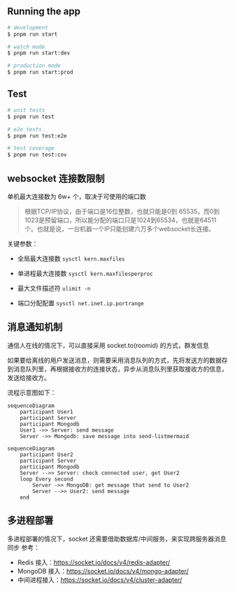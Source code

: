 ## Running the app

```bash
# development
$ pnpm run start

# watch mode
$ pnpm run start:dev

# production mode
$ pnpm run start:prod
```

## Test

```bash
# unit tests
$ pnpm run test

# e2e tests
$ pnpm run test:e2e

# test coverage
$ pnpm run test:cov
```

## websocket 连接数限制

单机最大连接数为 6w+ 个，取决于可使用的端口数

> 根据TCP/IP协议，由于端口是16位整数，也就只能是0到 65535，而0到1023是预留端口，所以能分配的端口只是1024到65534，也就是64511个。也就是说，一台机器一个IP只能创建六万多个websocket长连接。

关键参数：

- 全局最大连接数 `sysctl kern.maxfiles`

- 单进程最大连接数 `sysctl kern.maxfilesperproc`

- 最大文件描述符 `ulimit -n`

- 端口分配配置 `sysctl net.inet.ip.portrange`

## 消息通知机制
通信人在线的情况下，可以直接采用 socket.to(roomid) 的方式，群发信息

如果要给离线的用户发送消息，则需要采用消息队列的方式，先将发送方的数据存到消息队列里，再根据接收方的连接状态，异步从消息队列里获取接收方的信息，发送给接收方。

流程示意图如下：

```mermaid
sequenceDiagram
    participant User1
    participant Server
    participant Mongodb
    User1 ->> Server: send message
    Server ->> Mongodb: save message into send-listmermaid
```

```mermaid
sequenceDiagram
    participant User2
    participant Server
    participant Mongodb
    Server -->> Server: check connected user, get User2
    loop Every second
        Server ->> MongoDB: get message that send to User2
        Server -->> User2: send message
    end
```

## 多进程部署
多进程部署的情况下，socket 还需要借助数据库/中间服务，来实现跨服务器消息同步
参考：
- Redis 接入：https://socket.io/docs/v4/redis-adapter/
- MongoDB 接入：https://socket.io/docs/v4/mongo-adapter/
- 中间进程接入：https://socket.io/docs/v4/cluster-adapter/
